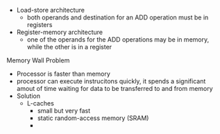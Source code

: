  - Load-store architecture
	 - both operands and destination for an ADD operation must be in registers
- Register-memory architecture
	- one of the operands for the ADD operations may be in memory, while the other is in a register

Memory Wall Problem
 - Processor is faster than memory 
 - processor can execute instrucitons quickly, it spends a significant amout of time waiting for data to be transferred to and from memory 
 - Solution
	 - L-caches
		 - small but very fast
		 - static random-access memory (SRAM)
		 - 
